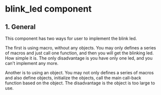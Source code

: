 # blink_led component

## 1. General

This component has two ways for user to implement the blink led. 

The first is using macro, without any objects. You may only defines a series of macros and just call one function, and then you will get the blinking led. How simple it is. The only disadvantage is you have only one led, and you can't implement any more.

Another is to using an object. You may not only defines a series of macros and also define objects, initialize the objects, call the main call-back function based on the object. The disadvantage is the object is too large to use. 

## 